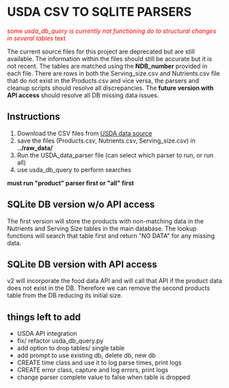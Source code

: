 # USDA CSV TO SQLITE PARSERS

<span style="color:red">some *usda_db_query is currently not functioning do to structural changes in several tables* text</span>

The current source files for this project are deprecated but are still available. The information within the files should still be accurate but it is not recent. The tables are matched using the **NDB_number** provided in each file. There are rows in both the Serving_size.csv and Nutrients.csv file that do not exist in the Products.csv and vice versa, the parsers and cleanup scripts should resolve all discrepancies. The **future version with API access** should resolve all DB missing data issues.

**Instructions**
---
1. Download the CSV files from [USDA data source](https://ndb.nal.usda.gov/ndb/)
2. save the files (Products.csv, Nutrients.csv, Serving_size.csv) in **../raw_data/**
3. Run the USDA_data_parser file (can select which parser to run, or run all)
5. use usda_db_query to perform searches 

**must run "product" parser first or "all" first**

## SQLite DB version w/o API access
The first version will store the products with non-matching data in the Nutrients and Serving Size tables
in the main database. The lookup functions will search that table first and return "NO DATA" for any missing data.

## SQLite DB version with API access
v2 will incorporate the food data API and will call that API if the product data does not
exist in the DB. Therefore we can remove the second products table from the DB reducing its initial size.


## things left to add

* USDA API integration
* fix/ refactor usda_db_query.py
* add option to drop tables/ single table
* add prompt to use existing db, delete db, new db 
* CREATE time class and use it to log parse times, print logs
* CREATE error class, capture and log errors, print logs
* change parser complete value to false when table is dropped